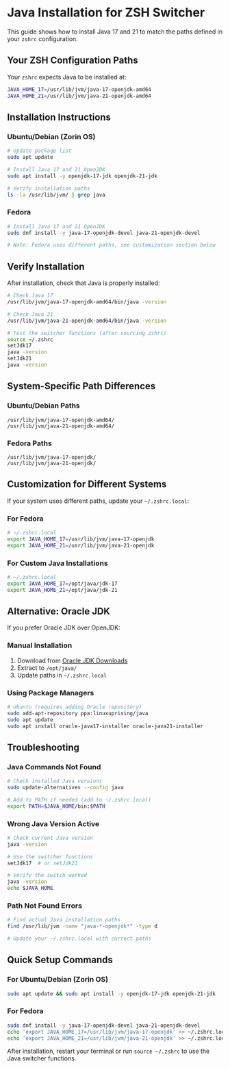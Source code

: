 # Java Installation for ZSH Switcher

This guide shows how to install Java 17 and 21 to match the paths defined in your `zshrc` configuration.

## Your ZSH Configuration Paths

Your `zshrc` expects Java to be installed at:
```bash
JAVA_HOME_17=/usr/lib/jvm/java-17-openjdk-amd64
JAVA_HOME_21=/usr/lib/jvm/java-21-openjdk-amd64
```

## Installation Instructions

### Ubuntu/Debian (Zorin OS)

```bash
# Update package list
sudo apt update

# Install Java 17 and 21 OpenJDK
sudo apt install -y openjdk-17-jdk openjdk-21-jdk

# Verify installation paths
ls -la /usr/lib/jvm/ | grep java
```

### Fedora

```bash
# Install Java 17 and 21 OpenJDK
sudo dnf install -y java-17-openjdk-devel java-21-openjdk-devel

# Note: Fedora uses different paths, see customization section below
```

## Verify Installation

After installation, check that Java is properly installed:

```bash
# Check Java 17
/usr/lib/jvm/java-17-openjdk-amd64/bin/java -version

# Check Java 21
/usr/lib/jvm/java-21-openjdk-amd64/bin/java -version

# Test the switcher functions (after sourcing zshrc)
source ~/.zshrc
setJdk17
java -version
setJdk21
java -version
```

## System-Specific Path Differences

### Ubuntu/Debian Paths
```
/usr/lib/jvm/java-17-openjdk-amd64/
/usr/lib/jvm/java-21-openjdk-amd64/
```

### Fedora Paths
```
/usr/lib/jvm/java-17-openjdk/
/usr/lib/jvm/java-21-openjdk/
```

## Customization for Different Systems

If your system uses different paths, update your `~/.zshrc.local`:

### For Fedora
```bash
# ~/.zshrc.local
export JAVA_HOME_17=/usr/lib/jvm/java-17-openjdk
export JAVA_HOME_21=/usr/lib/jvm/java-21-openjdk
```

### For Custom Java Installations
```bash
# ~/.zshrc.local
export JAVA_HOME_17=/opt/java/jdk-17
export JAVA_HOME_21=/opt/java/jdk-21
```

## Alternative: Oracle JDK

If you prefer Oracle JDK over OpenJDK:

### Manual Installation
1. Download from [Oracle JDK Downloads](https://www.oracle.com/java/technologies/downloads/)
2. Extract to `/opt/java/`
3. Update paths in `~/.zshrc.local`

### Using Package Managers
```bash
# Ubuntu (requires adding Oracle repository)
sudo add-apt-repository ppa:linuxuprising/java
sudo apt update
sudo apt install oracle-java17-installer oracle-java21-installer
```

## Troubleshooting

### Java Commands Not Found
```bash
# Check installed Java versions
sudo update-alternatives --config java

# Add to PATH if needed (add to ~/.zshrc.local)
export PATH=$JAVA_HOME/bin:$PATH
```

### Wrong Java Version Active
```bash
# Check current Java version
java -version

# Use the switcher functions
setJdk17  # or setJdk21

# Verify the switch worked
java -version
echo $JAVA_HOME
```

### Path Not Found Errors
```bash
# Find actual Java installation paths
find /usr/lib/jvm -name "java-*-openjdk*" -type d

# Update your ~/.zshrc.local with correct paths
```

## Quick Setup Commands

### For Ubuntu/Debian (Zorin OS)
```bash
sudo apt update && sudo apt install -y openjdk-17-jdk openjdk-21-jdk
```

### For Fedora
```bash
sudo dnf install -y java-17-openjdk-devel java-21-openjdk-devel
echo 'export JAVA_HOME_17=/usr/lib/jvm/java-17-openjdk' >> ~/.zshrc.local
echo 'export JAVA_HOME_21=/usr/lib/jvm/java-21-openjdk' >> ~/.zshrc.local
```

After installation, restart your terminal or run `source ~/.zshrc` to use the Java switcher functions.
